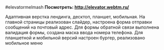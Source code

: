 #elevatormelmash
**Посмотреть: http://elevator.webtm.ru/**

Адаптивная верстка лендинга, десктоп, планшет, мобильная. На главной страницы реализован слайдер, настроена форма отправки сообщений на почтовый адрес.  Для формы обратной связи выполнена валидация формы, создана маска ввода номера телефона. Для планшетной и мобильной версий настроен бургер, реализовано мобильное меню





